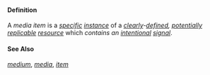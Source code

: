 #### Definition

A *media item* is a *[specific](https://github.com/gcassel/Modular-Organizing-Terminology/blob/master/terms/specific.md) [instance](https://github.com/gcassel/Modular-Organizing-Terminology/blob/master/terms/instance.md)* of a *[clearly](https://github.com/gcassel/Modular-Organizing-Terminology/blob/master/terms/clarity.md)-[defined](https://github.com/gcassel/Modular-Organizing-Terminology/blob/master/terms/define.md), [potentially](https://github.com/gcassel/Modular-Organizing-Terminology/blob/master/terms/potential.md) [replicable](https://github.com/gcassel/Modular-Organizing-Terminology/blob/master/terms/replicate.md) [resource](https://github.com/gcassel/Modular-Organizing-Terminology/blob/master/terms/resource.md)* which *contains an [intentional](https://github.com/gcassel/Modular-Organizing-Terminology/blob/master/terms/intend.md) [signal](https://github.com/gcassel/Modular-Organizing-Terminology/blob/master/terms/signal.md)*.

#### See Also

*[medium](https://github.com/gcassel/Modular-Organizing-Terminology/blob/master/terms/medium.md)*, *[media](https://github.com/gcassel/Modular-Organizing-Terminology/blob/master/terms/media.md)*, *[item](https://github.com/gcassel/Modular-Organizing-Terminology/blob/master/terms/item.md)*
